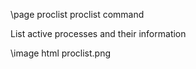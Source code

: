 \page proclist proclist command

List active processes and their information

\image html proclist.png

